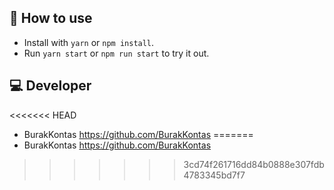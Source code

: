 ## 🚀 How to use

- Install with `yarn` or `npm install`.
- Run `yarn start` or `npm run start` to try it out.

## 💻 Developer

<<<<<<< HEAD
- BurakKontas <https://github.com/BurakKontas>
=======
- BurakKontas <https://github.com/BurakKontas>
>>>>>>> 3cd74f261716dd84b0888e307fdb4783345bd7f7
